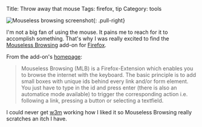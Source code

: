 Title: Throw away that mouse
Tags: firefox, tip
Category: tools

![Mouseless browsing screenshot]({filename}/images/12.png){: .pull-right}

I'm not a big fan of using the mouse. It pains me to reach for it to
accomplish something. That's why I was really excited to find the
[Mouseless Browsing](https://addons.mozilla.org/en-US/firefox/addon/879)
add-on for [Firefox](http://www.getfirefox.com).

From the add-on's
[homepage](http://www.mouseless.de/index.php?/content/view/14/26/):

> Mouseless Browsing (MLB) is a Firefox-Extension which enables you to
> browse the internet with the keyboard. The basic principle is to add
> small boxes with unique ids behind every link and/or form element. You
> just have to type in the id and press enter (there is also an
> automatice mode available) to trigger the corresponding action i.e.
> following a link, pressing a button or selecting a textfield.

I could never get [w3m](http://w3m.sourceforge.net/) working how I liked
it so Mouseless Browsing really scratches an itch I have.
